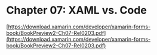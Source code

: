 # Chapter 07: XAML vs. Code #

[https://download.xamarin.com/developer/xamarin-forms-book/BookPreview2-Ch07-Rel0203.pdf](https://download.xamarin.com/developer/xamarin-forms-book/BookPreview2-Ch07-Rel0203.pdf)
